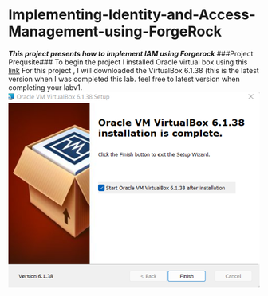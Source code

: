 # Implementing-Identity-and-Access-Management-using-ForgeRock
***This project presents how to implement IAM using Forgerock***
###Project Prequsite###
To begin the project I installed Oracle virtual box using this
<a href="https://www.virtualbox.org">link</a>
For this project , I will downloaded the VirtualBox 6.1.38 (this is the latest version when I was completed this lab. feel free to latest version when completing your labv1.
  ![Image](Images/v1.png)
